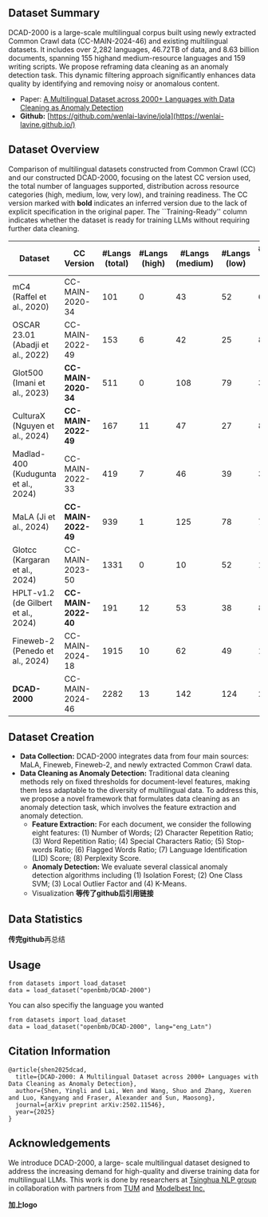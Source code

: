 ## Dataset Summary
DCAD-2000 is a large-scale multilingual corpus built using
newly extracted Common Crawl data (CC-MAIN-2024-46) and existing multilingual datasets. It includes over 2,282 languages, 46.72TB of data, and 8.63 billion documents, spanning 155 highand medium-resource languages and 159 writing scripts. We propose reframing data cleaning as an anomaly detection task. This dynamic filtering approach significantly enhances data quality by identifying and removing noisy or anomalous content.

+ Paper: [A Multilingual Dataset across 2000+ Languages with Data Cleaning as Anomaly Detection](https://www.arxiv.org/abs/2502.11546)
+ **Github:** [https://github.com/wenlai-lavine/jola](https://wenlai-lavine.github.io/)

## Dataset Overview
Comparison of multilingual datasets constructed from Common Crawl (CC) and our constructed DCAD-2000, focusing on the latest CC version used, the total number of languages supported, distribution across resource categories (high, medium, low, very low), and training readiness. The CC version marked with **bold** indicates an inferred version due to the lack of explicit specification in the original paper. The ``Training-Ready'' column indicates whether the dataset is ready for training LLMs without requiring further data cleaning.


| **Dataset**               | **CC Version**     | **#Langs (total)** | **#Langs (high)** | **#Langs (medium)** | **#Langs (low)** | **#Langs (very low)** | **Training-Ready** |
|---------------------------|--------------------|--------------------|-------------------|---------------------|------------------|-----------------------|--------------------|
| mC4 (Raffel et al., 2020)  | CC-MAIN-2020-34    | 101                | 0                 | 43                  | 52               | 6                     | ✘                  |
| OSCAR 23.01 (Abadji et al., 2022) | CC-MAIN-2022-49    | 153                | 6                 | 42                  | 25               | 80                    | ✘                  |
| Glot500 (Imani et al., 2023) | **CC-MAIN-2020-34** | 511                | 0                 | 108                 | 79               | 324                   | ✘                  |
| CulturaX (Nguyen et al., 2024) | **CC-MAIN-2022-49** | 167                | 11                | 47                  | 27               | 82                    | ✘                  |
| Madlad-400 (Kudugunta et al., 2024) | CC-MAIN-2022-33    | 419                | 7                 | 46                  | 39               | 327                   | ✘                  |
| MaLA (Ji et al., 2024)         | **CC-MAIN-2022-49** | 939                | 1                 | 125                 | 78               | 735                   | ✘                  |
| Glotcc (Kargaran et al., 2024) | CC-MAIN-2023-50    | 1331               | 0                 | 10                  | 52               | 1269                  | ✘                  |
| HPLT-v1.2 (de Gilbert et al., 2024) | **CC-MAIN-2022-40** | 191                | 12                | 53                  | 38               | 88                    | ✘                  |
| Fineweb-2 (Penedo et al., 2024) | CC-MAIN-2024-18    | 1915               | 10                | 62                  | 49               | 1794                  | ✘                  |
| **DCAD-2000**             | CC-MAIN-2024-46    | 2282               | 13                | 142                 | 124              | 2003                  | ✓                  |

## Dataset Creation
+ **Data Collection:** DCAD-2000 integrates data from four main sources: MaLA, Fineweb, Fineweb-2, and newly extracted Common Crawl data.
+ **Data Cleaning as Anomaly Detection:** Traditional data cleaning methods rely on fixed thresholds for document-level features, making them less adaptable to the diversity of multilingual data. To address this, we propose a novel framework that formulates data cleaning as an anomaly detection task, which involves the feature extraction and anomaly detection.
    - **Feature Extraction:** For each document, we consider the following eight features: (1) Number of Words; (2) Character Repetition Ratio; (3) Word Repetition Ratio; (4) Special Characters Ratio; (5) Stop- words Ratio; (6) Flagged Words Ratio; (7) Language Identification (LID) Score; (8) Perplexity Score.
    - **Anomaly Detection:** We evaluate several classical anomaly detection algorithms including (1) Isolation Forest; (2) One Class SVM; (3) Local Outlier Factor and (4) K-Means.
    - Visualization
    **等传了github后引用链接**

## Data Statistics
**传完github**再总结

## Usage
```
from datasets import load_dataset
data = load_dataset("openbmb/DCAD-2000")
```
You can also specifiy the language you wanted
```
from datasets import load_dataset
data = load_dataset("openbmb/DCAD-2000", lang="eng_Latn")
```


## Citation Information
```
@article{shen2025dcad,
  title={DCAD-2000: A Multilingual Dataset across 2000+ Languages with Data Cleaning as Anomaly Detection},
  author={Shen, Yingli and Lai, Wen and Wang, Shuo and Zhang, Xueren and Luo, Kangyang and Fraser, Alexander and Sun, Maosong},
  journal={arXiv preprint arXiv:2502.11546},
  year={2025}
}
```

## Acknowledgements
We introduce DCAD-2000, a large- scale multilingual dataset designed to address the increasing demand for high-quality and diverse training data for multilingual LLMs.
This work is done by researchers at [Tsinghua NLP group](https://huggingface.co/thunlp) in collaboration with partners from [TUM](https://wenlai-lavine.github.io/) and [Modelbest Inc.](https://huggingface.co/openbmb) 

**加上logo**